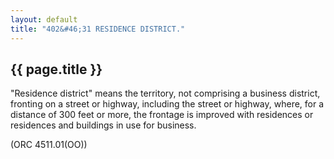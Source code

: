 ```yaml
---
layout: default 
title: "402&#46;31 RESIDENCE DISTRICT."
---
```


{{ page.title }}
----------------

"Residence district" means the territory, not comprising a business
district, fronting on a street or highway, including the street or
highway, where, for a distance of 300 feet or more, the frontage is
improved with residences or residences and buildings in use for
business.

(ORC 4511.01(OO))
